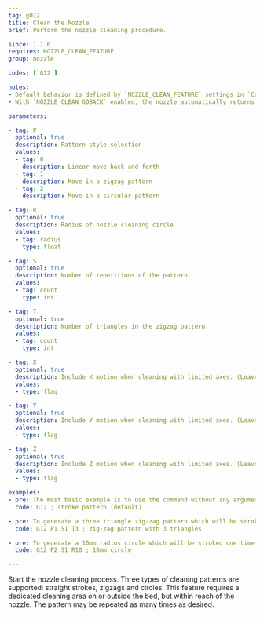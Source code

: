 ```yaml
---
tag: g012
title: Clean the Nozzle
brief: Perform the nozzle cleaning procedure.

since: 1.1.0
requires: NOZZLE_CLEAN_FEATURE
group: nozzle

codes: [ G12 ]

notes:
- Default behavior is defined by `NOZZLE_CLEAN_FEATURE` settings in `Configuration.h`.
- With `NOZZLE_CLEAN_GOBACK` enabled, the nozzle automatically returns to the XYZ position before `G12`.

parameters:

- tag: P
  optional: true
  description: Pattern style selection
  values:
  - tag: 0
    description: Linear move back and forth
  - tag: 1
    description: Move in a zigzag pattern
  - tag: 2
    description: Move in a circular pattern

- tag: R
  optional: true
  description: Radius of nozzle cleaning circle
  values:
  - tag: radius
    type: float

- tag: S
  optional: true
  description: Number of repetitions of the pattern
  values:
  - tag: count
    type: int

- tag: T
  optional: true
  description: Number of triangles in the zigzag pattern
  values:
  - tag: count
    type: int

- tag: X
  optional: true
  description: Include X motion when cleaning with limited axes. (Leave out `X`, `Y`, and `Z` for non-limited cleaning.)
  values:
  - type: flag

- tag: Y
  optional: true
  description: Include Y motion when cleaning with limited axes. (Leave out `X`, `Y`, and `Z` for non-limited cleaning.)
  values:
  - type: flag

- tag: Z
  optional: true
  description: Include Z motion when cleaning with limited axes. (Leave out `X`, `Y`, and `Z` for non-limited cleaning.)
  values:
  - type: flag

examples:
- pre: The most basic example is to use the command without any arguments, this will default to a stroke based pattern which will be stroked `NOZZLE_CLEAN_STROKES` times.
  code: G12 ; stroke pattern (default)

- pre: To generate a three triangle zig-zag pattern which will be stroked one time use the following command.
  code: G12 P1 S1 T3 ; zig-zag pattern with 3 triangles

- pre: To generate a 10mm radius circle which will be stroked one time use the following command.
  code: G12 P2 S1 R10 ; 10mm circle

---
```


Start the nozzle cleaning process. Three types of cleaning patterns are supported: straight strokes, zigzags and circles. This feature requires a dedicated cleaning area on or outside the bed, but within reach of the nozzle. The pattern may be repeated as many times as desired.
